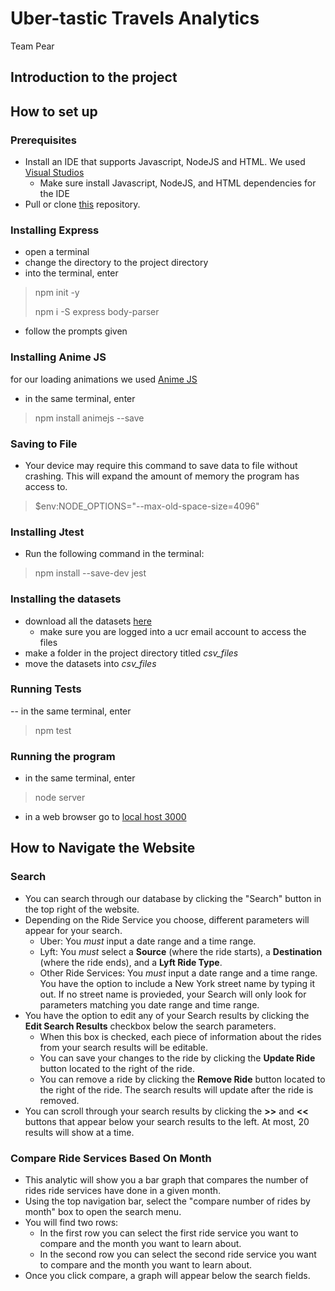 # Uber-tastic Travels Analytics 
Team Pear


## Introduction to the project

## How to set up
### Prerequisites

- Install an IDE that supports Javascript, NodeJS and HTML. We used [Visual Studios](https://visualstudio.microsoft.com/downloads/)
  - Make sure install Javascript, NodeJS, and HTML dependencies for the IDE
- Pull or clone [this](https://github.com/ucr-cs180-fall21/cs180project-021-team-pear-1.git) repository.

### Installing Express

- open a terminal
- change the directory to the project directory
- into the terminal, enter 
> npm init -y
> 
> npm i -S express body-parser
- follow the prompts given

### Installing Anime JS

for our loading animations we used [Anime JS](https://animejs.com/)
- in the same terminal, enter
> npm install animejs --save

### Saving to File

- Your device may require this command to save data to file without crashing. This will expand the amount of memory the program has access to.
> $env:NODE_OPTIONS="--max-old-space-size=4096"

### Installing Jtest

- Run the following command in the terminal:
> npm install --save-dev jest

### Installing the datasets

- download all the datasets [here](https://drive.google.com/drive/u/3/folders/1_u6Z-ZV5rL95LQMRHPuvhntG_-pJlbWG)
  - make sure you are logged into a ucr email account to access the files
- make a folder in the project directory titled *csv_files*
- move the datasets into *csv_files*

### Running Tests
-- in the same terminal, enter
> npm test


### Running the program

- in the same terminal, enter 
> node server
- in a web browser go to [local host 3000](http://localhost:3000/)

## How to Navigate the Website
### Search

- You can search through our database by clicking the "Search" button in the top right of the website.
- Depending on the Ride Service you choose, different parameters will appear for your search.
   - Uber: You *must* input a date range and a time range.
   - Lyft: You *must* select a **Source** (where the ride starts), a **Destination** (where the ride ends), and a **Lyft Ride Type**.
   - Other Ride Services: You *must* input a date range and a time range. You have the option to include a New York street name by typing it out. If no street name is provieded, your Search will only look for parameters matching you date range and time range.
 - You have the option to edit any of your Search results by clicking the **Edit Search Results** checkbox below the search parameters.
    - When this box is checked, each piece of information about the rides from your search results will be editable.
    - You can save your changes to the ride by clicking the **Update Ride** button located to the right of the ride.
    - You can remove a ride by clicking the **Remove Ride** button located to the right of the ride. The search results will update after the ride is removed.
 - You can scroll through your search results by clicking the **>>** and **<<** buttons that appear below your search results to the left. At most, 20 results will show at a time.

### Compare Ride Services Based On Month

- This analytic will show you a bar graph that compares the number of rides ride services have done in a given month.
- Using the top navigation bar, select the "compare number of rides by month" box to open the search menu.
- You will find two rows:
  - In the first row you can select the first ride service you want to compare and the month you want to learn about.
  - In the second row you can select the second ride service you want to compare and the month you want to learn about.
- Once you click compare, a graph will appear below the search fields.
